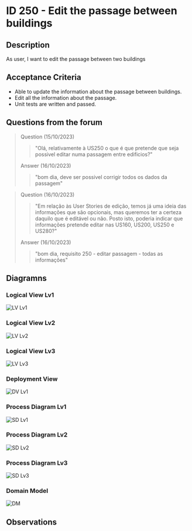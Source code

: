 # ID 250 - Edit the passage between buildings

## Description
As user, I want to edit the passage between two buildings

## Acceptance Criteria

* Able to update the information about the passage between buildings.
* Edit all the information about the passage.
* Unit tests are written and passed.

## Questions from the forum

> 
> Question (15/10/2023)
> > "Olá, 
relativamente à US250 o que é que pretende que seja possivel editar numa passagem entre edificios?" <br>
>
> Answer (16/10/2023)
> > "bom dia,
deve ser possivel corrigir todos os dados da passagem" <br>

> 
> Question (16/10/2023)
> > "Em relação às User Stories de edição, temos já uma ideia das informações que são opcionais, mas queremos ter a certeza daquilo que é editável ou não. Posto isto, poderia indicar que informações pretende editar nas US160, US200, US250 e US280?" <br>
>
> Answer (16/10/2023)
> > "bom dia,
requisito 250 - editar passagem - todas as informações" <br>


## Diagramns

### Logical View Lv1
![LV Lv1](../../diagrams/level1/Logical%20View%20Lv1.svg)

### Logical View Lv2
![LV Lv2](../../diagrams/level2/Logical%20View%20Lv2.svg)

### Logical View Lv3
![LV Lv3](../../diagrams/level3/Logical%20View%20lv3%20(Campus%20Management).svg)

### Deployment View
![DV Lv1](../../diagrams/Deployment%20View.svg)

### Process Diagram Lv1
![SD Lv1](./SD%20Lv1.svg)

### Process Diagram Lv2
![SD Lv2](./SD%20Lv2.svg)

### Process Diagram Lv3
![SD Lv3](./SD%20Lv3.svg)

### Domain Model
![DM](../../diagrams/DM.png)

## Observations